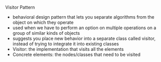 Visitor Pattern
- behavioral design pattern that lets you separate algorithms from the object on which they operate
- used when we have to perform an option on multiple operations on a group of similar kinds of objects
- suggests you place new behavior into a separate class called visitor, instead of trying to integrate it into existing classes
- Visitor: the implementation that visits all the elements
- Concrete elements: the nodes/classes that need to be visited